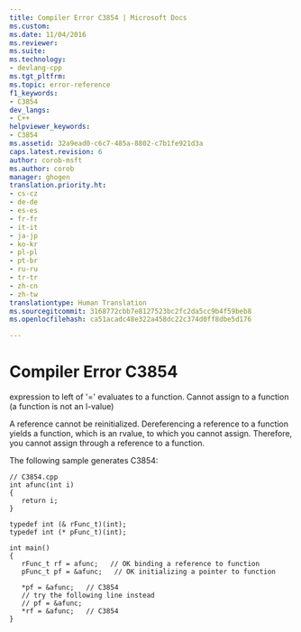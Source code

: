 ```yaml
---
title: Compiler Error C3854 | Microsoft Docs
ms.custom: 
ms.date: 11/04/2016
ms.reviewer: 
ms.suite: 
ms.technology:
- devlang-cpp
ms.tgt_pltfrm: 
ms.topic: error-reference
f1_keywords:
- C3854
dev_langs:
- C++
helpviewer_keywords:
- C3854
ms.assetid: 32a9ead0-c6c7-485a-8802-c7b1fe921d3a
caps.latest.revision: 6
author: corob-msft
ms.author: corob
manager: ghogen
translation.priority.ht:
- cs-cz
- de-de
- es-es
- fr-fr
- it-it
- ja-jp
- ko-kr
- pl-pl
- pt-br
- ru-ru
- tr-tr
- zh-cn
- zh-tw
translationtype: Human Translation
ms.sourcegitcommit: 3168772cbb7e8127523bc2fc2da5cc9b4f59beb8
ms.openlocfilehash: ca51acadc48e322a458dc22c374d0ff8dbe5d176

---
```

# Compiler Error C3854
expression to left of '=' evaluates to a function. Cannot assign to a function (a function is not an l-value)  
  
 A reference cannot be reinitialized. Dereferencing a reference to a function yields a function, which is an rvalue, to which you cannot assign. Therefore, you cannot assign through a reference to a function.  
  
 The following sample generates C3854:  
  
```  
// C3854.cpp  
int afunc(int i)  
{  
   return i;  
}  
  
typedef int (& rFunc_t)(int);  
typedef int (* pFunc_t)(int);  
  
int main()  
{  
   rFunc_t rf = afunc;   // OK binding a reference to function  
   pFunc_t pf = &afunc;   // OK initializing a pointer to function  
  
   *pf = &afunc;   // C3854  
   // try the following line instead  
   // pf = &afunc;  
   *rf = &afunc;   // C3854  
}  
```


<!--HONumber=Jan17_HO2-->


